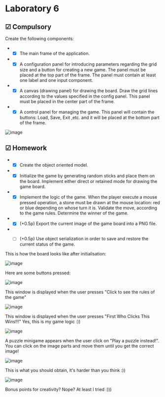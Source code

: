 # Laboratory 6

## &#9745; Compulsory
Create the following components:
* - [x] The main frame of the application.
* - [x] A configuration panel for introducing parameters regarding the grid size and a button for creating a new game. The panel must be placed at the top part of the frame. The panel must contain at least one label and one input component.
* - [x] A canvas (drawing panel) for drawing the board. Draw the grid lines according to the values specified in the config panel. This panel must be placed in the center part of the frame.
* - [x] A control panel for managing the game. This panel will contain the buttons: Load, Save, Exit ,etc. and it will be placed at the bottom part of the frame.

![image](https://user-images.githubusercontent.com/79217003/161378389-385f6920-51cb-4b87-b560-80e7b7f5454c.png)


## &#9745; Homework
* - [x] Create the object oriented model.
* - [x] Initialize the game by generating random sticks and place them on the board. Implement either direct or retained mode for drawing the game board.
* - [x] Implement the logic of the game. When the player execute a mouse pressed operation, a stone must be drawn at the mouse location: red or blue depending on whose turn it is. Validate the move, according to the game rules. Determine the winner of the game.
* - [x] (+0.5p) Export the current image of the game board into a PNG file.
* - [ ] (+0.5p) Use object serialization in order to save and restore the current status of the game.




This is how the board looks like after initialisation:



![image](https://user-images.githubusercontent.com/79217003/162010822-a4e3c32f-2bbb-4441-8c29-5dfff31d81eb.png)


Here are some buttons pressed:



![image](https://user-images.githubusercontent.com/79217003/162010943-f2b83ce3-cf53-4515-8292-e8afbdd55bb1.png)




This window is displayed when the user presses "Click to see the rules of the game"



![image](https://user-images.githubusercontent.com/79217003/162011134-4b2f7c95-8702-47f5-a349-c765f8aca513.png)




This window is displayed when the user presses "First Who Clicks This Wins!!!" Yes, this is my game logic :))





![image](https://user-images.githubusercontent.com/79217003/162011429-5dcb53be-798a-46b2-bcba-632a89d4fe9a.png)




A puzzle minigame appears when the user click on "Play a puzzle instead!". You can click on the image parts and move them until you get the correct image!



![image](https://user-images.githubusercontent.com/79217003/162011803-c8edafa8-748c-4778-9986-2a1745103e50.png)



This is what you should obtain, it's harder than you think :))



![image](https://user-images.githubusercontent.com/79217003/162011919-e41df5d5-5916-44d9-9efe-2d226d0a3dbb.png)


Bonus points for creativity? Nope? At least I tried :)))






